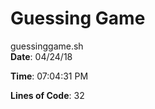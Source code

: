 # Guessing Game
guessinggame.sh  
**Date**: 04/24/18
  
**Time**: 07:04:31 PM
  
**Lines of Code**: 32
